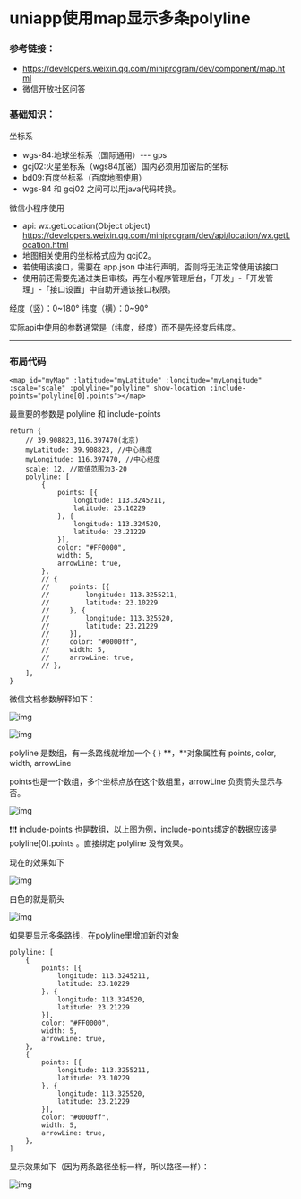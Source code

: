 # uniapp使用map显示多条polyline

### 参考链接：

- https://developers.weixin.qq.com/miniprogram/dev/component/map.html
- 微信开放社区问答

### 基础知识：

坐标系

- wgs-84:地球坐标系（国际通用）--- gps
- gcj02:火星坐标系（wgs84加密）国内必须用加密后的坐标
- bd09:百度坐标系（百度地图使用）
- wgs-84 和 gcj02 之间可以用java代码转换。

微信小程序使用<map>

- api: wx.getLocation(Object object) https://developers.weixin.qq.com/miniprogram/dev/api/location/wx.getLocation.html
- 地图相关使用的坐标格式应为 gcj02。
- 若使用该接口，需要在 app.json 中进行声明，否则将无法正常使用该接口
- 使用前还需要先通过类目审核，再在小程序管理后台，「开发」-「开发管理」-「接口设置」中自助开通该接口权限。

经度（竖）：0~180°
纬度（横）：0~90°

实际api中使用的参数通常是（纬度，经度）而不是先经度后纬度。

------

###  布局代码

```
<map id="myMap" :latitude="myLatitude" :longitude="myLongitude" :scale="scale" :polyline="polyline" show-location :include-points="polyline[0].points"></map>
```

 最重要的参数是 polyline 和 include-points 

```
return {
    // 39.908823,116.397470(北京)
    myLatitude: 39.908823, //中心纬度 
    myLongitude: 116.397470, //中心经度  
    scale: 12, //取值范围为3-20
    polyline: [
        {
            points: [{
                longitude: 113.3245211,
                latitude: 23.10229
            }, {
                longitude: 113.324520,
                latitude: 23.21229
            }],
            color: "#FF0000",
            width: 5,
            arrowLine: true,
        },
        // {
        //     points: [{
        //         longitude: 113.3255211,
        //         latitude: 23.10229
        //     }, {
        //         longitude: 113.325520,
        //         latitude: 23.21229
        //     }],
        //     color: "#0000ff",
        //     width: 5,
        //     arrowLine: true,
        // },
    ],
}
```

 微信文档参数解释如下：

![img](https://img2024.cnblogs.com/blog/2194212/202503/2194212-20250310114341851-42619484.png)

![img](https://img2024.cnblogs.com/blog/2194212/202503/2194212-20250310114401741-2019297274.png)

polyline 是数组，有一条路线就增加一个 { } **，**对象属性有 points, color, width, arrowLine 

points也是一个数组，多个坐标点放在这个数组里，arrowLine 负责箭头显示与否。

![img](https://img2024.cnblogs.com/blog/2194212/202503/2194212-20250310114620971-1248941100.png)

❗❗❗ include-points 也是数组，以上图为例，include-points绑定的数据应该是polyline[0].points 。直接绑定 polyline 没有效果。

 现在的效果如下

![img](https://img2024.cnblogs.com/blog/2194212/202503/2194212-20250310115208116-1264650819.png)

白色的就是箭头

![img](https://img2024.cnblogs.com/blog/2194212/202503/2194212-20250310115255589-1796902163.png)

 如果要显示多条路线，在polyline里增加新的对象

```
polyline: [
    {
        points: [{
            longitude: 113.3245211,
            latitude: 23.10229
        }, {
            longitude: 113.324520,
            latitude: 23.21229
        }],
        color: "#FF0000",
        width: 5,
        arrowLine: true,
    },
    {
        points: [{
            longitude: 113.3255211,
            latitude: 23.10229
        }, {
            longitude: 113.325520,
            latitude: 23.21229
        }],
        color: "#0000ff",
        width: 5,
        arrowLine: true,
    },
]
```

 显示效果如下（因为两条路径坐标一样，所以路径一样）：

![img](https://img2024.cnblogs.com/blog/2194212/202503/2194212-20250310115455765-792888199.png)